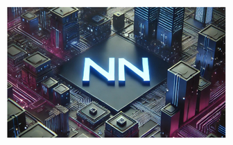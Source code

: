 <picture>
 <source media="(prefers-color-scheme: dark)" srcset="Welcome_DarkMode.jpg">
 <source media="(prefers-color-scheme: light)" srcset="Welcome_DarkMode.jpg">
 <img alt="Welcome to my Git, fell free to explore!" src="Welcome_DarkMode.jpg">
</picture>
